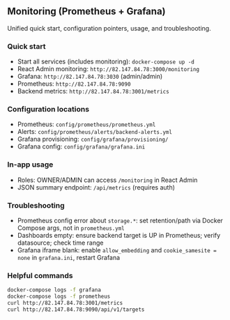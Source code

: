 ## Monitoring (Prometheus + Grafana)

Unified quick start, configuration pointers, usage, and troubleshooting.

### Quick start
- Start all services (includes monitoring): `docker-compose up -d`
- React Admin monitoring: `http://82.147.84.78:3000/monitoring`
- Grafana: `http://82.147.84.78:3030` (admin/admin)
- Prometheus: `http://82.147.84.78:9090`
- Backend metrics: `http://82.147.84.78:3001/metrics`

### Configuration locations
- Prometheus: `config/prometheus/prometheus.yml`
- Alerts: `config/prometheus/alerts/backend-alerts.yml`
- Grafana provisioning: `config/grafana/provisioning/`
- Grafana config: `config/grafana/grafana.ini`

### In-app usage
- Roles: OWNER/ADMIN can access `/monitoring` in React Admin
- JSON summary endpoint: `/api/metrics` (requires auth)

### Troubleshooting
- Prometheus config error about `storage.*`: set retention/path via Docker Compose args, not in `prometheus.yml`
- Dashboards empty: ensure backend target is UP in Prometheus; verify datasource; check time range
- Grafana iframe blank: enable `allow_embedding` and `cookie_samesite = none` in `grafana.ini`, restart Grafana

### Helpful commands
```bash
docker-compose logs -f grafana
docker-compose logs -f prometheus
curl http://82.147.84.78:3001/metrics
curl http://82.147.84.78:9090/api/v1/targets
```


